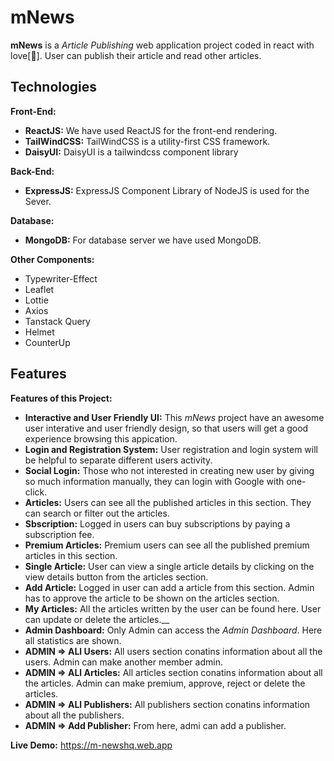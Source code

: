 # mNews

**mNews** is a _Article Publishing_ web application project coded in react with love[💝]. User can publish their article and read other articles.

## Technologies

**Front-End:**

- **ReactJS:** We have used ReactJS for the front-end rendering.
- **TailWindCSS:** TailWindCSS is a utility-first CSS framework.
- **DaisyUI:** DaisyUI is a tailwindcss component library

**Back-End:**

- **ExpressJS:** ExpressJS Component Library of NodeJS is used for the Sever.

**Database:**

- **MongoDB:** For database server we have used MongoDB.

**Other Components:**

- Typewriter-Effect
- Leaflet
- Lottie
- Axios
- Tanstack Query
- Helmet
- CounterUp

## Features

**Features of this Project:**

- **Interactive and User Friendly UI:** This _mNews_ project have an awesome user interative and user friendly design, so that users will get a good experience browsing this appication.
- **Login and Registration System:** User registration and login system will be helpful to separate different users activity.
- **Social Login:** Those who not interested in creating new user by giving so much information manually, they can login with Google with one-click.
- **Articles:** Users can see all the published articles in this section. They can search or filter out the articles.
- **Sbscription:** Logged in users can buy subscriptions by paying a subscription fee.
- **Premium Articles:** Premium users can see all the published premium articles in this section.
- **Single Article:** User can view a single article details by clicking on the view details button from the articles section.
- **Add Article:** Logged in user can add a article from this section. Admin has to approve the article to be shown on the articles section.
- **My Articles:** All the articles written by the user can be found here. User can update or delete the articles.\_\_
- **Admin Dashboard:** Only Admin can access the _Admin Dashboard_. Here all statistics are shown.
- **ADMIN => ALl Users:** All users section conatins information about all the users. Admin can make another member admin.
- **ADMIN => ALl Articles:** All articles section conatins information about all the articles. Admin can make premium, approve, reject or delete the articles.
- **ADMIN => ALl Publishers:** All publishers section conatins information about all the publishers.
- **ADMIN => Add Publisher:** From here, admi can add a publisher.

**Live Demo:** https://m-newshq.web.app
